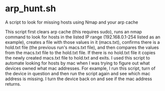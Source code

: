 # arp_hunt.sh
A script to look for missing hosts using Nmap and your arp cache

This script first clears arp cache (this requires sudo), runs an nmap command to look for hosts in the listed IP range (192.168.0.1-254 listed as an example), creates a file with those values in it (macs.txt), confirms there is a hold.txt file (the previous run's macs.txt file), and then compares the values from the macs.txt file to the hold.txt file. If there is no hold.txt file it copies the newly created macs.txt file to hold.txt and exits. I used this script to automate looking for hosts by mac when I was trying to figure out what devices owned what mac addresses. For example, I run this script, turn of the device in question and then run the script again and see which mac address is missing. I turn the device back on and see if the mac address returns.
